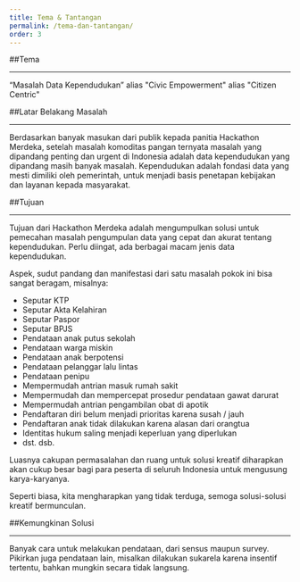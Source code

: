 ```yaml
---
title: Tema & Tantangan
permalink: /tema-dan-tantangan/
order: 3
---
```


##Tema
- - -
“Masalah Data Kependudukan” alias "Civic Empowerment" alias "Citizen Centric"

##Latar Belakang Masalah
- - -
Berdasarkan banyak masukan dari publik kepada panitia Hackathon Merdeka, setelah masalah komoditas pangan ternyata masalah yang dipandang penting dan urgent di Indonesia adalah data kependudukan yang dipandang masih banyak masalah.
Kependudukan adalah fondasi data yang mesti dimiliki oleh pemerintah, untuk menjadi basis penetapan kebijakan dan layanan kepada masyarakat.

##Tujuan
- - -
Tujuan dari Hackathon Merdeka adalah mengumpulkan solusi untuk pemecahan masalah pengumpulan data yang cepat dan akurat tentang kependudukan. Perlu diingat, ada berbagai macam jenis data kependudukan.

Aspek, sudut pandang dan manifestasi dari satu masalah pokok ini bisa sangat beragam, misalnya:

- Seputar KTP
- Seputar Akta Kelahiran
- Seputar Paspor
- Seputar BPJS
- Pendataan anak putus sekolah
- Pendataan warga miskin
- Pendataan anak berpotensi
- Pendataan pelanggar lalu lintas
- Pendataan penipu
- Mempermudah antrian masuk rumah sakit
- Mempermudah dan mempercepat prosedur pendataan gawat darurat
- Mempermudah antrian pengambilan obat di apotik
- Pendaftaran diri belum menjadi prioritas karena susah / jauh
- Pendaftaran anak tidak dilakukan karena alasan dari orangtua
- Identitas hukum saling menjadi keperluan yang diperlukan
- dst. dsb.

Luasnya cakupan permasalahan dan ruang untuk solusi kreatif diharapkan akan cukup besar bagi para peserta di seluruh Indonesia untuk mengusung karya-karyanya. 

Seperti biasa, kita mengharapkan yang tidak terduga, semoga solusi-solusi kreatif bermunculan.

##Kemungkinan Solusi
- - -
Banyak cara untuk melakukan pendataan, dari sensus maupun survey. Pikirkan juga pendataan lain, misalkan dilakukan sukarela karena insentif tertentu, bahkan mungkin secara tidak langsung.

